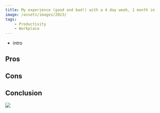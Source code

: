 ```yaml
---
title: My experience (good and bad!) with a 4 day week, 1 month in
image: /assets/images/2023/
tags:
    - Productivity
    - Workplace
---
```


- intro

## Pros

## Cons

## Conclusion

[![](/assets/images/2023/example-thumbnail.png)](/assets/images/2023/example.png)